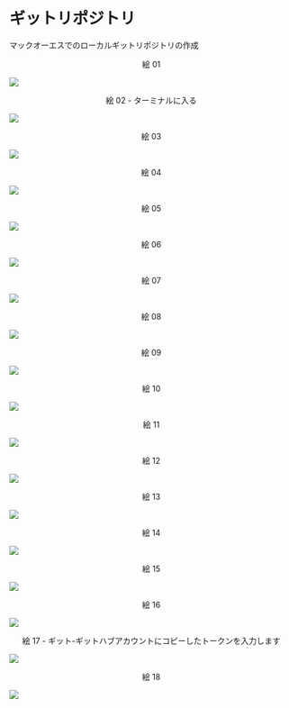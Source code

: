 # ギットリポジトリ
マックオーエスでのローカルギットリポジトリの作成

<div align="center">
絵 01
</div>

![](Imagens/macOS-Git-Terminal-Img01.png)

<div align="center">
絵 02 - ターミナルに入る
</div>

![](Imagens/macOS-Git-Terminal-Img02.png)

<div align="center">
絵 03
</div>

![](Imagens/macOS-Git-Terminal-Img03.png)

<div align="center">
絵 04
</div>

![](Imagens/macOS-Git-Terminal-Img04.png)


<div align="center">
絵 05
</div>

![](Imagens/macOS-Git-Terminal-Img05.png)

<div align="center">
絵 06
</div>

![](Imagens/macOS-Git-Terminal-Img06.png)

<div align="center">
絵 07
</div>

![](Imagens/macOS-Git-Terminal-Img07.png)

<div align="center">
絵 08
</div>

![](Imagens/macOS-Git-Terminal-Img08.png)

<div align="center">
絵 09
</div>

![](Imagens/macOS-Git-Terminal-Img09.png)

<div align="center">
絵 10
</div>

![](Imagens/macOS-Git-Terminal-Img10.png)


<div align="center">
絵 11
</div>

![](Imagens/macOS-Git-Terminal-Img11.png)

<div align="center">
絵 12
</div>

![](Imagens/macOS-Git-Terminal-Img12.png)

<div align="center">
絵 13
</div>

![](Imagens/macOS-Git-Terminal-Img13.png)

<div align="center">
絵 14
</div>

![](Imagens/macOS-Git-Terminal-Img14.png)

<div align="center">
絵 15
</div>

![](Imagens/macOS-Git-Terminal-Img15.png)

<div align="center">
絵 16
</div>

![](Imagens/macOS-Git-Terminal-Img16.png)


<div align="center">
絵 17 - ギット-ギットハブアカウントにコピーしたトークンを入力します
</div>

![](Imagens/macOS-Git-Terminal-Img17.png)

<div align="center">
絵 18
</div>

![](Imagens/macOS-Git-Terminal-Img18.png)